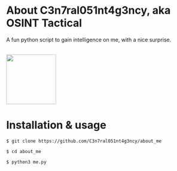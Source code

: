 # About C3n7ral051nt4g3ncy, aka OSINT Tactical
A fun python script to gain intelligence on me, with a nice surprise.

<br>

<img width="133" src="https://user-images.githubusercontent.com/104733166/187051804-c164f9f7-07a8-4aba-919c-74a0bf7057a7.png">

<br>

# Installation & usage

```
$ git clone https://github.com/C3n7ral051nt4g3ncy/about_me
```

```
$ cd about_me
```


```
$ python3 me.py
```

